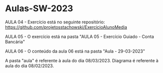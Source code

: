 # Aulas-SW-2023

AULA 04 - Exercício está no seguinte repositório:
https://github.com/projetosstachowski/ExercicioAlunoMedia

AULA 05 - O exercício está na pasta "AULA 05 - Exercício Guiado - Conta Bancária"

AULA 06 - O conteúdo da aula 06 está na pasta "Aula - 29-03-2023"


A pasta "aula" é referente à aula do dia 08/03/2023.
Diagrama é referente à aula do dia 08/02/2023.
